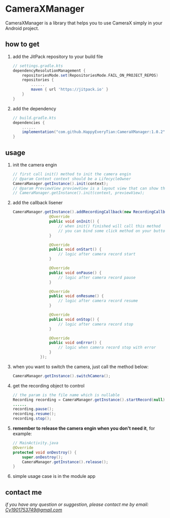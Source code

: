 # CameraXManager
CameraXManager is a library that helps you to use CameraX simply in your Android project.

## how to get
1. add the JitPack repository to your build file
    ```groovy
    // settings.gradle.kts
    dependencyResolutionManagement {
		repositoriesMode.set(RepositoriesMode.FAIL_ON_PROJECT_REPOS)
		repositories {
			......
			maven { url 'https://jitpack.io' }
		}
	}
    ```
2. add the dependency
    ```groovy
    // build.gradle.kts
    dependencies {
        ......
        implementation("com.github.HappyEveryTian:CameraXManager:1.0.2")
    }
    ```

## usage
1. init the camera engin
    ```Java
    // first call init() method to init the camera engin
    // @param Context context should be a LifecycleOwner
    CameraManager.getInstance().init(context);
    // @param PreviewView previewView is a layout view that can show the preview of the camera which defined in your layout file
    // CameraManager.getInstance().init(context, previewView);
    ```
2. add the callback lisener
    ```Java
    CameraManager.getInstance().addRecordingCallback(new RecordingCallback() {
                    @Override
                    public void onInit() {
                        // when init() finished will call this method
                        // you can bind some click method on your button to control the camera
                    }

                    @Override
                    public void onStart() {
                        // logic after camera record start 
                    }

                    @Override
                    public void onPause() {
                        // logic after camera record pause
                    }

                    @Override
                    public void onResume() {
                        // logic after camera record resume
                    }

                    @Override
                    public void onStop() {
                        // logic after camera record stop
                    }

                    @Override
                    public void onError() {
                        // logic when camera record stop with error
                    }
                });
    ```
3. when you want to switch the camera, just call the method below:
   ```Java
   CameraManager.getInstance().switchCamera();
   ```
4. get the recording object to control
    ```Java
    // the param is the file name which is nullable
    Recording recording = CameraManager.getInstance().startRecord(null);
    ......
    recording.pause();
    recording.resume();
    recording.stop();
    ```    

5. **remember to release the camera engin when you don't need it**, for example:
    ```Java
    // MainActivity.java
    @Override
    protected void onDestroy() {
        super.onDestroy();
        CameraManager.getInstance().release();
    }
    ```
6. simple usage case is in the module app

## contact me
*if you have any question or suggestion, please contact me by email: Cy1901753749@gmail.com*